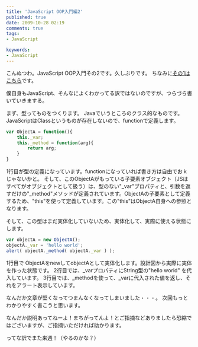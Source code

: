 ```yaml
---
title: 'JavaScript OOP入門編2'
published: true
date: 2009-10-28 02:19
comments: true
tags:
- JavaScript

keywords:
- JavaScript
---
```

こんぬつわ。JavaScript OOP入門その2です。久しぶりです。
ちなみに[その1はこちら](http://hiropo.co.uk/archives/206 "その1はこちら")です。

僕自身もJavaScript、そんなによくわかってる訳ではないのですが、つらづら書いていきまする。

まず、型ってものをつくります。
Javaでいうところのクラス的なものです。JavaScriptはClassというものが存在しないので、functionで定義します。


```JavaScript
var ObjectA = function(){
	this._var;
	this._method = function(arg){
		return arg;
	}
}
```

1行目が型の定義になっています。functionになっていれば書き方は自由でおｋじゃないかと。
そして、このObjectAがもっている子要素オブジェクト（JSはすべてがオブジェクトとして扱う）は、型のない"_var"プロパティと、引数を返すだけの"_method"メソッドが定義されています。ObjectAの子要素として定義するため、"this"を使って定義しています。この"this"はObjectA自身への参照となります。

そして、この型はまだ実体化していないため、実体化して、実際に使える状態にします。


```JavaScript
var objectA = new ObjectA();
objectA._var = 'hello world';
alert( objectA._method( objectA._var ) );
```

1行目で ObjectAをnewしてobjectAとして実体化します。設計図から実際に実体を作った状態です。
2行目では、_varプロパティにString型の"hello world" を代入しています。
3行目では、_methodを使って、_varに代入された値を返し、それをアラート表示しています。


なんだか文章が堅くなってつまんなくなってしまいました・・・。
次回もっとわかりやすく書こうと思います。

なんだか説明あってねーよ！まちがってんよ！とご指摘などありましたら恐縮ではございますが、ご指摘いただければ助かります。

ってな訳でまた来週！（やるのかな？）